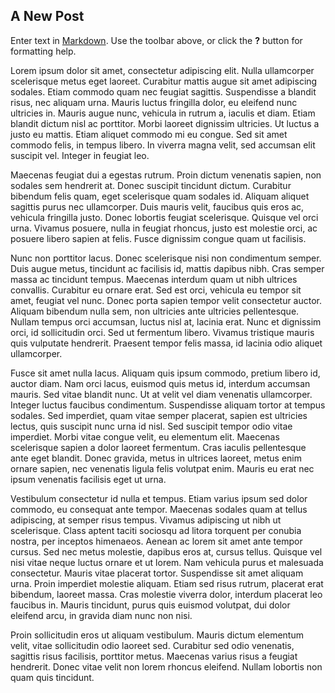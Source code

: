 ## A New Post

Enter text in [Markdown](http://daringfireball.net/projects/markdown/). Use the toolbar above, or click the **?** button for formatting help.

Lorem ipsum dolor sit amet, consectetur adipiscing elit. Nulla ullamcorper scelerisque metus eget laoreet. Curabitur mattis augue sit amet adipiscing sodales. Etiam commodo quam nec feugiat sagittis. Suspendisse a blandit risus, nec aliquam urna. Mauris luctus fringilla dolor, eu eleifend nunc ultricies in. Mauris augue nunc, vehicula in rutrum a, iaculis et diam. Etiam blandit dictum nisl ac porttitor. Morbi laoreet dignissim ultricies. Ut luctus a justo eu mattis. Etiam aliquet commodo mi eu congue. Sed sit amet commodo felis, in tempus libero. In viverra magna velit, sed accumsan elit suscipit vel. Integer in feugiat leo.

Maecenas feugiat dui a egestas rutrum. Proin dictum venenatis sapien, non sodales sem hendrerit at. Donec suscipit tincidunt dictum. Curabitur bibendum felis quam, eget scelerisque quam sodales id. Aliquam aliquet sagittis purus nec ullamcorper. Duis mauris velit, faucibus quis eros ac, vehicula fringilla justo. Donec lobortis feugiat scelerisque. Quisque vel orci urna. Vivamus posuere, nulla in feugiat rhoncus, justo est molestie orci, ac posuere libero sapien at felis. Fusce dignissim congue quam ut facilisis.

Nunc non porttitor lacus. Donec scelerisque nisi non condimentum semper. Duis augue metus, tincidunt ac facilisis id, mattis dapibus nibh. Cras semper massa ac tincidunt tempus. Maecenas interdum quam ut nibh ultrices convallis. Curabitur eu ornare erat. Sed est orci, vehicula eu tempor sit amet, feugiat vel nunc. Donec porta sapien tempor velit consectetur auctor. Aliquam bibendum nulla sem, non ultricies ante ultricies pellentesque. Nullam tempus orci accumsan, luctus nisl at, lacinia erat. Nunc et dignissim orci, id sollicitudin orci. Sed ut fermentum libero. Vivamus tristique mauris quis vulputate hendrerit. Praesent tempor felis massa, id lacinia odio aliquet ullamcorper.

Fusce sit amet nulla lacus. Aliquam quis ipsum commodo, pretium libero id, auctor diam. Nam orci lacus, euismod quis metus id, interdum accumsan mauris. Sed vitae blandit nunc. Ut at velit vel diam venenatis ullamcorper. Integer luctus faucibus condimentum. Suspendisse aliquam tortor at tempus sodales. Sed imperdiet, quam vitae semper placerat, sapien est ultricies lectus, quis suscipit nunc urna id nisl. Sed suscipit tempor odio vitae imperdiet. Morbi vitae congue velit, eu elementum elit. Maecenas scelerisque sapien a dolor laoreet fermentum. Cras iaculis pellentesque ante eget blandit. Donec gravida, metus in ultrices laoreet, metus enim ornare sapien, nec venenatis ligula felis volutpat enim. Mauris eu erat nec ipsum venenatis facilisis eget ut urna.

Vestibulum consectetur id nulla et tempus. Etiam varius ipsum sed dolor commodo, eu consequat ante tempor. Maecenas sodales quam at tellus adipiscing, at semper risus tempus. Vivamus adipiscing ut nibh ut scelerisque. Class aptent taciti sociosqu ad litora torquent per conubia nostra, per inceptos himenaeos. Aenean ac lorem sit amet ante tempor cursus. Sed nec metus molestie, dapibus eros at, cursus tellus. Quisque vel nisi vitae neque luctus ornare et ut lorem. Nam vehicula purus et malesuada consectetur. Mauris vitae placerat tortor. Suspendisse sit amet aliquam urna. Proin imperdiet molestie aliquam. Etiam sed risus rutrum, placerat erat bibendum, laoreet massa. Cras molestie viverra dolor, interdum placerat leo faucibus in. Mauris tincidunt, purus quis euismod volutpat, dui dolor eleifend arcu, in gravida diam nunc non nisi.

Proin sollicitudin eros ut aliquam vestibulum. Mauris dictum elementum velit, vitae sollicitudin odio laoreet sed. Curabitur sed odio venenatis, sagittis risus facilisis, porttitor metus. Maecenas varius risus a feugiat hendrerit. Donec vitae velit non lorem rhoncus eleifend. Nullam lobortis non quam quis tincidunt.
